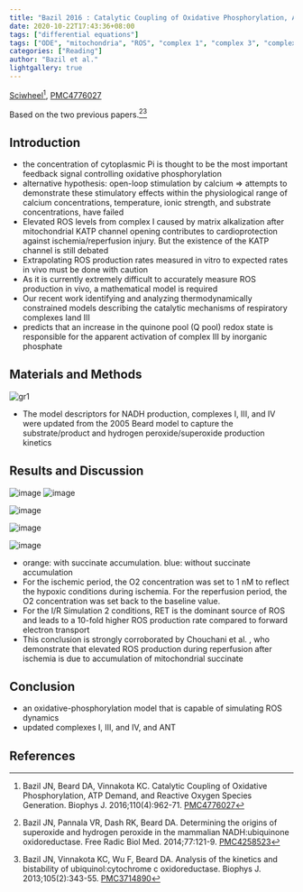 ```yaml
---
title: "Bazil 2016 : Catalytic Coupling of Oxidative Phosphorylation, ATP Demand, and Reactive Oxygen Species Generation"
date: 2020-10-22T17:43:36+08:00
tags: ["differential equations"]
tags: ["ODE", "mitochondria", "ROS", "complex 1", "complex 3", "complex 4" ,"cardiomyocyte"]
categories: ["Reading"]
author: "Bazil et al."
lightgallery: true
---
```


[Sciwheel](https://sciwheel.com/work/#/items/5916855)[^Bazil2016], [PMC4776027](https://www.ncbi.nlm.nih.gov/pmc/articles/PMC4776027/)

<!--more-->

Based on the two previous papers.[^Bazil2014][^Bazil2013]

## Introduction
* the concentration of cytoplasmic Pi is thought to be the most important feedback signal controlling oxidative phosphorylation
*  alternative hypothesis: open-loop stimulation by calcium => attempts to demonstrate these stimulatory effects within the physiological range of calcium concentrations, temperature, ionic strength, and substrate concentrations, have failed
* Elevated ROS levels from complex I caused by matrix alkalization after mitochondrial KATP channel opening contributes to cardioprotection against ischemia/reperfusion injury. But the existence of the KATP channel is still debated
* Extrapolating ROS production rates measured in vitro to expected rates in vivo must be done with caution
* As it is currently extremely difficult to accurately measure ROS production in vivo, a mathematical model is required
* Our recent work identifying and analyzing thermodynamically constrained models describing the catalytic mechanisms of respiratory complexes Iand III
* predicts that an increase in the quinone pool (Q pool) redox state is responsible for the apparent activation of complex III by inorganic phosphate

## Materials and Methods
![gr1](https://user-images.githubusercontent.com/40054455/125478083-e20771f7-c545-466e-9d71-1d555f22a755.jpg)


* The model descriptors for NADH production, complexes I, III, and IV were updated from the 2005 Beard model to capture the substrate/product and hydrogen peroxide/superoxide production kinetics

## Results and Discussion
![image](https://user-images.githubusercontent.com/40054455/125478149-52ab8a10-3156-435f-a9f1-f716437a28e2.png "Model simulations compared to experimental data from isolated rat heart mitochondria")
![image](https://user-images.githubusercontent.com/40054455/125478230-d091bac5-a3ac-4e23-baaa-c3f3675a16b3.png "FCCP titration of mitochondrial energetics")

![image](https://user-images.githubusercontent.com/40054455/125479086-cdb05005-1a0e-4666-937a-0352d3400cb1.png "The OxPhos flux control coefficients for increasing workloads")

![image](https://user-images.githubusercontent.com/40054455/125479228-2e1ee46c-4cb2-4fc6-82f4-20c24531edc5.png)

![image](https://user-images.githubusercontent.com/40054455/125479298-bd7cbca2-ec34-4b7d-a0f4-0e67388fd690.png "Model simulations of ischemia/reperfusion (I/R)")

* orange: with succinate accumulation. blue: without succinate accumulation
* For the ischemic period, the O2 concentration was set to 1 nM to reflect the hypoxic conditions during ischemia. For the reperfusion period, the O2 concentration was set back to the baseline value.
* For the I/R Simulation 2 conditions, RET is the dominant source of ROS and leads to a 10-fold higher ROS production rate compared to forward electron transport
* This conclusion is strongly corroborated by Chouchani et al. , who demonstrate that elevated ROS production during reperfusion after ischemia is due to accumulation of mitochondrial succinate

## Conclusion
* an oxidative-phosphorylation model that is capable of simulating ROS dynamics
* updated complexes I, III, and IV, and ANT

## References
[^Bazil2016]: Bazil JN, Beard DA, Vinnakota KC. Catalytic Coupling of Oxidative Phosphorylation, ATP Demand, and Reactive Oxygen Species Generation. Biophys J. 2016;110(4):962-71. [PMC4776027](https://www.ncbi.nlm.nih.gov/pmc/articles/PMC4776027/)

[^Bazil2014]: Bazil JN, Pannala VR, Dash RK, Beard DA. Determining the origins of superoxide and hydrogen peroxide in the mammalian NADH:ubiquinone oxidoreductase. Free Radic Biol Med. 2014;77:121-9. [PMC4258523](https://www.ncbi.nlm.nih.gov/pmc/articles/PMC4258523/)

[^Bazil2013]: Bazil JN, Vinnakota KC, Wu F, Beard DA. Analysis of the kinetics and bistability of ubiquinol:cytochrome c oxidoreductase. Biophys J. 2013;105(2):343-55. [PMC3714890](https://www.ncbi.nlm.nih.gov/pmc/articles/PMC3714890/)
